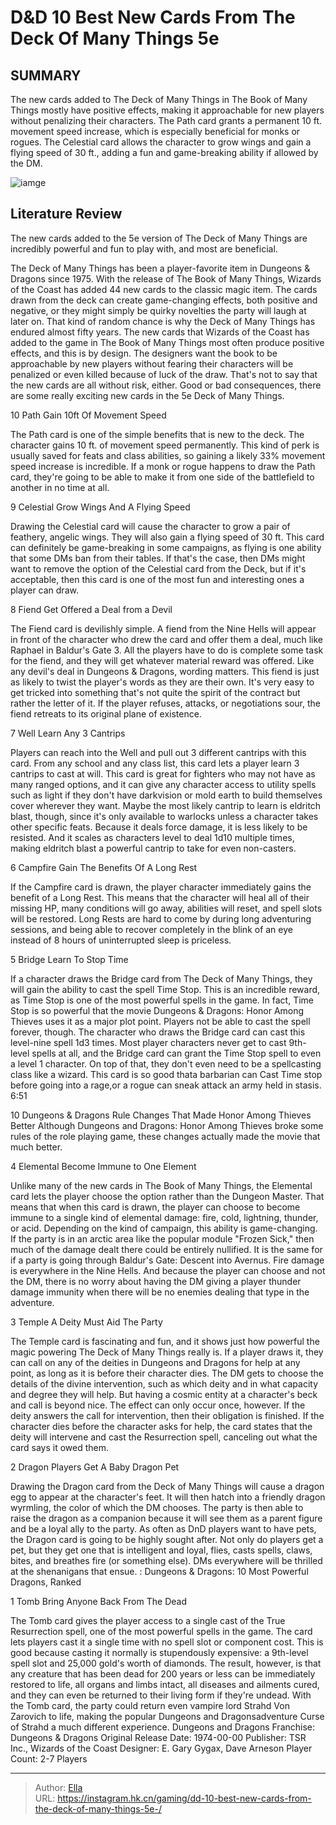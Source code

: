 # D&amp;D 10 Best New Cards From The Deck Of Many Things 5e 


## SUMMARY 


 The new cards added to 
The Deck of Many Things
 in 
The Book of Many Things
 mostly have positive effects, making it approachable for new players without penalizing their characters. 
 The Path card grants a permanent 10 ft. movement speed increase, which is especially beneficial for monks or rogues. 
 The Celestial card allows the character to grow wings and gain a flying speed of 30 ft., adding a fun and game-breaking ability if allowed by the DM. 

![iamge](https://static1.srcdn.com/wordpress/wp-content/uploads/2023/11/d-d-10-best-new-cards-from-the-deck-of-many-things-5e.jpg)

## Literature Review

The new cards added to the 5e version of The Deck of Many Things are incredibly powerful and fun to play with, and most are beneficial.




The Deck of Many Things has been a player-favorite item in Dungeons &amp; Dragons since 1975. With the release of The Book of Many Things, Wizards of the Coast has added 44 new cards to the classic magic item. The cards drawn from the deck can create game-changing effects, both positive and negative, or they might simply be quirky novelties the party will laugh at later on. That kind of random chance is why the Deck of Many Things has endured almost fifty years.
The new cards that Wizards of the Coast has added to the game in The Book of Many Things most often produce positive effects, and this is by design. The designers want the book to be approachable by new players without fearing their characters will be penalized or even killed because of luck of the draw. That&#39;s not to say that the new cards are all without risk, either. Good or bad consequences, there are some really exciting new cards in the 5e Deck of Many Things.









 








 10  Path 
Gain 10ft Of Movement Speed
        

The Path card is one of the simple benefits that is new to the deck. The character gains 10 ft. of movement speed permanently. This kind of perk is usually saved for feats and class abilities, so gaining a likely 33% movement speed increase is incredible. If a monk or rogue happens to draw the Path card, they&#39;re going to be able to make it from one side of the battlefield to another in no time at all.





 9  Celestial 
Grow Wings And A Flying Speed
        

Drawing the Celestial card will cause the character to grow a pair of feathery, angelic wings. They will also gain a flying speed of 30 ft. This card can definitely be game-breaking in some campaigns, as flying is one ability that some DMs ban from their tables. If that&#39;s the case, then DMs might want to remove the option of the Celestial card from the Deck, but if it&#39;s acceptable, then this card is one of the most fun and interesting ones a player can draw.





 8  Fiend 
Get Offered a Deal from a Devil


 







The Fiend card is devilishly simple. A fiend from the Nine Hells will appear in front of the character who drew the card and offer them a deal, much like Raphael in Baldur&#39;s Gate 3. All the players have to do is complete some task for the fiend, and they will get whatever material reward was offered.
Like any devil&#39;s deal in Dungeons &amp; Dragons, wording matters. This fiend is just as likely to twist the player&#39;s words as they are their own. It&#39;s very easy to get tricked into something that&#39;s not quite the spirit of the contract but rather the letter of it. If the player refuses, attacks, or negotiations sour, the fiend retreats to its original plane of existence.





 7  Well 
Learn Any 3 Cantrips
        

Players can reach into the Well and pull out 3 different cantrips with this card. From any school and any class list, this card lets a player learn 3 cantrips to cast at will. This card is great for fighters who may not have as many ranged options, and it can give any character access to utility spells such as light if they don&#39;t have darkvision or mold earth to build themselves cover wherever they want.
Maybe the most likely cantrip to learn is eldritch blast, though, since it&#39;s only available to warlocks unless a character takes other specific feats. Because it deals force damage, it is less likely to be resisted. And it scales as characters level to deal 1d10 multiple times, making eldritch blast a powerful cantrip to take for even non-casters.





 6  Campfire 
Gain The Benefits Of A Long Rest
        

If the Campfire card is drawn, the player character immediately gains the benefit of a Long Rest. This means that the character will heal all of their missing HP, many conditions will go away, abilities will reset, and spell slots will be restored. Long Rests are hard to come by during long adventuring sessions, and being able to recover completely in the blink of an eye instead of 8 hours of uninterrupted sleep is priceless.





 5  Bridge 
Learn To Stop Time
        

If a character draws the Bridge card from The Deck of Many Things, they will gain the ability to cast the spell Time Stop. This is an incredible reward, as Time Stop is one of the most powerful spells in the game. In fact, Time Stop is so powerful that the movie Dungeons &amp; Dragons: Honor Among Thieves uses it as a major plot point.
Players not be able to cast the spell forever, though. The character who draws the Bridge card can cast this level-nine spell 1d3 times. Most player characters never get to cast 9th-level spells at all, and the Bridge card can grant the Time Stop spell to even a level 1 character. On top of that, they don&#39;t even need to be a spellcasting class like a wizard. This card is so good thata barbarian can Cast Time stop before going into a rage,or a rogue can sneak attack an army held in stasis.
 6:51                  
 
 10 Dungeons &amp; Dragons Rule Changes That Made Honor Among Thieves Better 
Although Dungeons and Dragons: Honor Among Thieves broke some rules of the role playing game, these changes actually made the movie that much better.









 4  Elemental 
Become Immune to One Element
        


Unlike many of the new cards in The Book of Many Things, the Elemental card lets the player choose the option rather than the Dungeon Master. That means that when this card is drawn, the player can choose to become immune to a single kind of elemental damage: fire, cold, lightning, thunder, or acid. Depending on the kind of campaign, this ability is game-changing.
If the party is in an arctic area like the popular module &#34;Frozen Sick,&#34; then much of the damage dealt there could be entirely nullified. It is the same for if a party is going through Baldur&#39;s Gate: Descent into Avernus. Fire damage is everywhere in the Nine Hells. And because the player can choose and not the DM, there is no worry about having the DM giving a player thunder damage immunity when there will be no enemies dealing that type in the adventure.





 3  Temple 
A Deity Must Aid The Party
        

The Temple card is fascinating and fun, and it shows just how powerful the magic powering The Deck of Many Things really is. If a player draws it, they can call on any of the deities in Dungeons and Dragons for help at any point, as long as it is before their character dies. The DM gets to choose the details of the divine intervention, such as which deity and in what capacity and degree they will help. But having a cosmic entity at a character&#39;s beck and call is beyond nice.
The effect can only occur once, however. If the deity answers the call for intervention, then their obligation is finished. If the character dies before the character asks for help, the card states that the deity will intervene and cast the Resurrection spell, canceling out what the card says it owed them.





 2  Dragon 
Players Get A Baby Dragon Pet


 







Drawing the Dragon card from the Deck of Many Things will cause a dragon egg to appear at the character&#39;s feet. It will then hatch into a friendly dragon wyrmling, the color of which the DM chooses. The party is then able to raise the dragon as a companion because it will see them as a parent figure and be a loyal ally to the party.
As often as DnD players want to have pets, the Dragon card is going to be highly sought after. Not only do players get a pet, but they get one that is intelligent and loyal, flies, casts spells, claws, bites, and breathes fire (or something else). DMs everywhere will be thrilled at the shenanigans that ensue.
 : Dungeons &amp; Dragons: 10 Most Powerful Dragons, Ranked





 1  Tomb 
Bring Anyone Back From The Dead


 







The Tomb card gives the player access to a single cast of the True Resurrection spell, one of the most powerful spells in the game. The card lets players cast it a single time with no spell slot or component cost. This is good because casting it normally is stupendously expensive: a 9th-level spell slot and 25,000 gold&#39;s worth of diamonds.
The result, however, is that any creature that has been dead for 200 years or less can be immediately restored to life, all organs and limbs intact, all diseases and ailments cured, and they can even be returned to their living form if they&#39;re undead. With the Tomb card, the party could return even vampire lord Strahd Von Zarovich to life, making the popular Dungeons and Dragonsadventure Curse of Strahd a much different experience.
               Dungeons and Dragons   Franchise:   Dungeons &amp; Dragons    Original Release Date:   1974-00-00    Publisher:   TSR Inc., Wizards of the Coast    Designer:   E. Gary Gygax, Dave Arneson    Player Count:   2-7 Players      

---

> Author: [Ella](https://instagram.hk.cn/)  
> URL: https://instagram.hk.cn/gaming/dd-10-best-new-cards-from-the-deck-of-many-things-5e-/  

